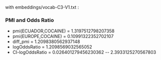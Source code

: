 with embeddings/vocab-C3-V1.txt :
 
### PMI and Odds Ratio 
 - pmi(ECUADOR,COCAINE) = 1.3197512798207358
 - pmi(EUROPE,COCAINE) = 0.10991322352702107
 - diff_pmi = 1.2098380562937148
 - logOddsRatio = 1.2098569032565052
 - CI-logOddsRatio = 0.026401279456230362 -- 2.3933125270567803

